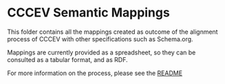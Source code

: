 # CCCEV Semantic Mappings

This folder contains all the mappings created as outcome of the alignment process of CCCEV with other specifications such as Schema.org.

Mappings are currently provided as a spreadsheet, so they can be consulted as a tabular format, and as RDF.

For more information on the process, please see the [README](../README.md)